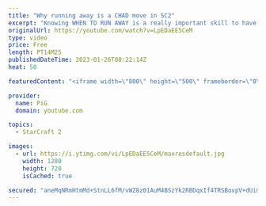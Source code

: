 ```yaml
---
title: "Why running away is a CHAD move in SC2"
excerpt: "Knowing WHEN TO RUN AWAY is a really important skill to have in SC2!  VIDEOS mentioned: Serral vs Bunny https://youtu.be/-_Ga9pkNF6Q?t=2332 Jocko Willink https://youtu.be/5xDANla3L24?t=3  Dark vs Ryung https://youtu.be/ns3YoPAQPJI?t=517 Day9 Daily 408 https://youtu.be/DxVI-axM948?t=405 Serral vs Stats"
originalUrl: https://youtube.com/watch?v=LpEDaEE5CeM
type: video
price: Free
length: PT14M2S
publishedDateTime: 2023-01-26T00:22:14Z
heat: 50

featuredContent: "<iframe width=\"800\" height=\"500\" frameborder=\"0\" src=\"https://www.youtube.com/embed/LpEDaEE5CeM\" allow=\"accelerometer; autoplay; encrypted-media; gyroscope; picture-in-picture\" allowfullscreen></iframe>"

provider:
  name: PiG
  domain: youtube.com

topics:
  - StarCraft 2

images:
  - url: https://i.ytimg.com/vi/LpEDaEE5CeM/maxresdefault.jpg
    width: 1280
    height: 720
    isCached: true

secured: "aneMqNRmHtmMd+StnLL6fM/vWZ8z01AuM4BSzYk2RBDqxIf4TRSBovpV+dUimrNG3T3mQLv3GDIheYeZ1cpe8w2niTXyCvfvT9sJcRBegG7zGqTrd6/E5Ic350sUVmObe1JEIpX9M9yjU9IFODKCC7BqA9ZbUdSO84FYImf69UPFVxSD/ReSk7hCamLrdlWVp+nEEwrvQp9bv8JauWedcCvXMronzkBdG57TK6ZMsZrZkl+BUgPgdx0TEL6siE7JR2mKyYrRxZ6BsvELrcN7B5LNAsca6LZ2x+JCfCU3vX6IG3srj9GuAURn3YjtTNicvm80NME1puIFmpEK/8mLLS9zq82GS5GL80MIQVRH+0z8h9M7Z6K0WjexNLso9ECc0k0QMwK4AFAXo9FyPeYy8iOu1TLsm7Z7sRgf9zFYFDk=;DKJaWbpJYjFLyLreXeaphg=="
---
```


